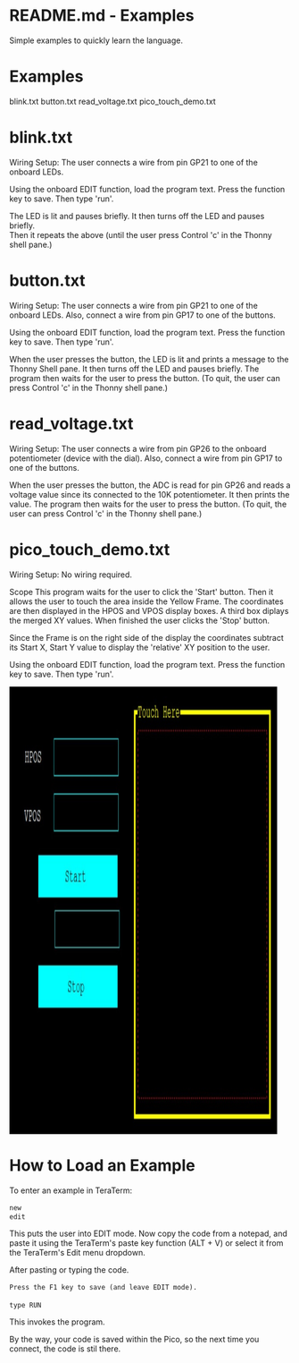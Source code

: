 
# README.md - Examples

Simple examples to quickly learn the language.

# Examples
blink.txt
button.txt
read_voltage.txt
pico_touch_demo.txt



# blink.txt

Wiring Setup: The user connects a wire from pin GP21 to one of the onboard LEDs.

Using the onboard EDIT function, load the program text. Press the <F1> function key to save.
Then type 'run'.

The LED is lit and pauses briefly.  It then turns off the LED and pauses briefly.  
Then it repeats the above (until the user press Control 'c' in the Thonny shell pane.)


# button.txt

Wiring Setup: The user connects a wire from pin GP21 to one of the onboard LEDs.  Also, connect a wire from pin GP17 to one of the buttons.

Using the onboard EDIT function, load the program text. Press the <F1> function key to save.
Then type 'run'.

When the user presses the button, the LED is lit and prints a message to the Thonny Shell pane.  It then turns off the LED and pauses briefly. 
The program then waits for the user to press the button.  (To quit, the user can press Control 'c' in the Thonny shell pane.)

# read_voltage.txt

Wiring Setup: The user connects a wire from pin GP26 to the onboard potentiometer (device with the dial).  Also, connect a wire from pin GP17 to one of the buttons.

When the user presses the button, the ADC is read for pin GP26 and reads a voltage value since its connected to the 10K potentiometer.  It then prints the value. 
The program then waits for the user to press the button.  (To quit, the user can press Control 'c' in the Thonny shell pane.)

# pico_touch_demo.txt

Wiring Setup: No wiring required.

Scope
This program waits for the user to click the 'Start' button.  Then it allows the user to touch the area inside the Yellow Frame.  The coordinates
are then displayed in the HPOS and VPOS display boxes.  A third box diplays the merged XY values.  When finished the user clicks the 'Stop' button.

Since the Frame is on the right side of the display the coordinates subtract its Start X, Start Y value to display the 'relative' XY position to the user.


Using the onboard EDIT function, load the program text. Press the <F1> function key to save.
Then type 'run'.

<img src="./Images/Pico_Touch_demo.jpg" align="center" height="800" width="480" >

# How to Load an Example


To enter an example in TeraTerm:

```
new
edit
```

This puts the user into EDIT mode.  Now copy the code from a notepad,
and paste it using the TeraTerm's paste key function (ALT + V) or
select it from the TeraTerm's Edit menu dropdown.

After pasting or typing the code.
```
Press the F1 key to save (and leave EDIT mode).

type RUN
```

This invokes the program. 

By the way, your code is saved within the Pico, so the next time you connect, the code is stil there.